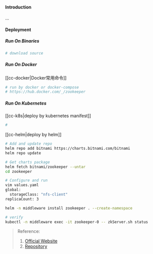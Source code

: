 #### Introduction
...


#### Deployment
##### Run On Binaries
```bash
# download source

```

##### Run On Docker
[[cc-docker|Docker常用命令]]
```bash
# run by docker or docker-compose
# https://hub.docker.com/_/zookeeper
```

##### Run On Kubernetes
[[cc-k8s|deploy by kubernetes manifest]]
```bash
# 
```

[[cc-helm|deploy by helm]]
```bash
# Add and update repo
helm repo add bitnami https://charts.bitnami.com/bitnami
helm repo update

# Get charts package
helm fetch bitnami/zookeeper --untar 
cd zookeeper

# Configure and run
vim values.yaml
global:
  storageClass: "nfs-client"
replicaCount: 3

helm -n middleware install zookeeper . --create-namespace 

# verify
kubectl -n middleware exec -it zookeeper-0 -- zkServer.sh status  
```



> Reference:
> 1. [Official Website](https://www.kubesphere.io/zh/)
> 2. [Repository](https://github.com/kubesphere/kubesphere)
